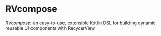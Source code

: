 # RVcompose

*RVcompose*: an easy-to-use, extensible Kotlin DSL for building dynamic reusable UI components with RecycerView
